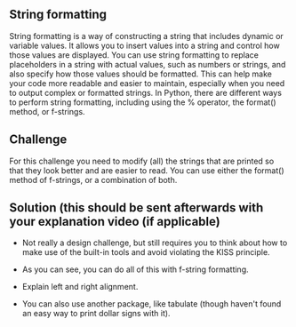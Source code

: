 ## String formatting

String formatting is a way of constructing a string that includes dynamic or variable values. It allows you to insert
values into a string and control how those values are displayed. You can use string formatting to replace placeholders
in a string with actual values, such as numbers or strings, and also specify how those values should be formatted.
This can help make your code more readable and easier to maintain, especially when you need to output complex or
formatted strings. In Python, there are different ways to perform string formatting, including using the % operator,
the format() method, or f-strings.

## Challenge

For this challenge you need to modify (all) the strings that are printed so that they look better and are easier to read. You
can use either the format() method of f-strings, or a combination of both.

## Solution (this should be sent afterwards with your explanation video (if applicable)

- Not really a design challenge, but still requires you to think about how to make use of the built-in tools and avoid violating the KISS principle.
- As you can see, you can do all of this with f-string formatting.
- Explain left and right alignment.

- You can also use another package, like tabulate (though haven't found an easy way to print dollar signs with it).
